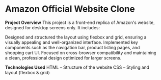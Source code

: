 # Amazon Official Website Clone
**Project Overview**
This project is a front-end replica of Amazon's website, designed for desktop screens only. It includes:

Designed and structured the layout using flexbox and grid, ensuring a visually appealing and well-organized interface. Implemented key components such as the navigation bar, product listing pages, and shopping cart UI. Focused on cross-browser compatibility and maintaining a clean, professional design optimized for larger screens.

**Technologies Used**
HTML – Structure of the website
CSS – Styling and layout (flexbox & grid)
